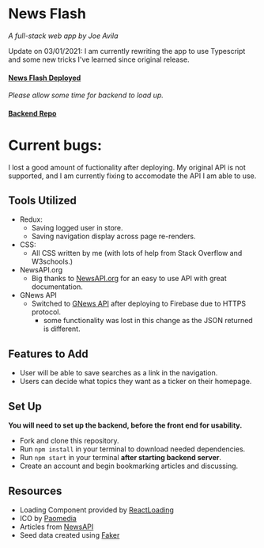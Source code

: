 # News Flash
*A full-stack web app by Joe Avila*

Update on 03/01/2021: I am currently rewriting the app to use Typescript and some new tricks I've learned since original release.

#### [News Flash Deployed](https://news-flash-50a6e.web.app/)
*Please allow some time for backend to load up.*
#### [Backend Repo](https://github.com/javila35/News-Flash-Backend)



# Current bugs: 
I lost a good amount of fuctionality after deploying. My original API is not supported, and I am currently fixing to accomodate the API I am able to use.

## Tools Utilized
* Redux:
    * Saving logged user in store.
    * Saving navigation display across page re-renders.
* CSS: 
    * All CSS written by me (with lots of help from Stack Overflow and W3schools.)
* NewsAPI.org
    * Big thanks to [NewsAPI.org](https://newsapi.org/) for an easy to use API with great documentation.
* GNews API
    * Switched to [GNews API](https://gnews.io/) after deploying to Firebase due to HTTPS protocol.
        * some functionality was lost in this change as the JSON returned is different.
        

## Features to Add
* User will be able to save searches as a link in the navigation.
* Users can decide what topics they want as a ticker on their homepage.

## Set Up
**You will need to set up the backend, before the front end for usability.**
* Fork and clone this repository.
* Run ```npm install``` in your terminal to download needed dependencies.
* Run ```npm start``` in your terminal **after starting backend server**.
* Create an account and begin bookmarking articles and discussing.

## Resources
* Loading Component provided by [ReactLoading](https://github.com/fakiolinho/react-loading)
* ICO by [Paomedia](https://github.com/paomedia/small-n-flat)
* Articles from [NewsAPI](https://newsapi.org/)
* Seed data created using [Faker](https://github.com/faker-ruby/faker)